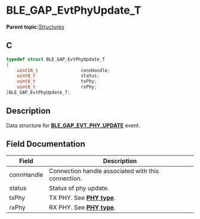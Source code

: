 # BLE\_GAP\_EvtPhyUpdate\_T

**Parent topic:**[Structures](GUID-230368B0-FB2A-4967-A471-691387B35A9E.md)

## C

```c
typedef struct BLE_GAP_EvtPhyUpdate_T
{
    uint16_t                connHandle;
    uint8_t                 status;
    uint8_t                 txPhy;
    uint8_t                 rxPhy;
}BLE_GAP_EvtPhyUpdate_T;
```

## Description

Data structure for **[BLE\_GAP\_EVT\_PHY\_UPDATE](GUID-ADCFB5AA-F06E-4ED9-9227-592A5CE40F39.md)** event.

## Field Documentation

|Field|Description|
|-----|-----------|
|connHandle|Connection handle associated with this connection.|
|status|Status of phy update.|
|txPhy|TX PHY. See **[PHY type](GUID-3539A8AA-7029-4450-B077-5B732D664B49.md)**.|
|rxPhy|RX PHY. See **[PHY type](GUID-3539A8AA-7029-4450-B077-5B732D664B49.md)**.|

